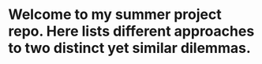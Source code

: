 # Welcome to my summer project repo. Here lists different approaches to two distinct yet similar dilemmas.
